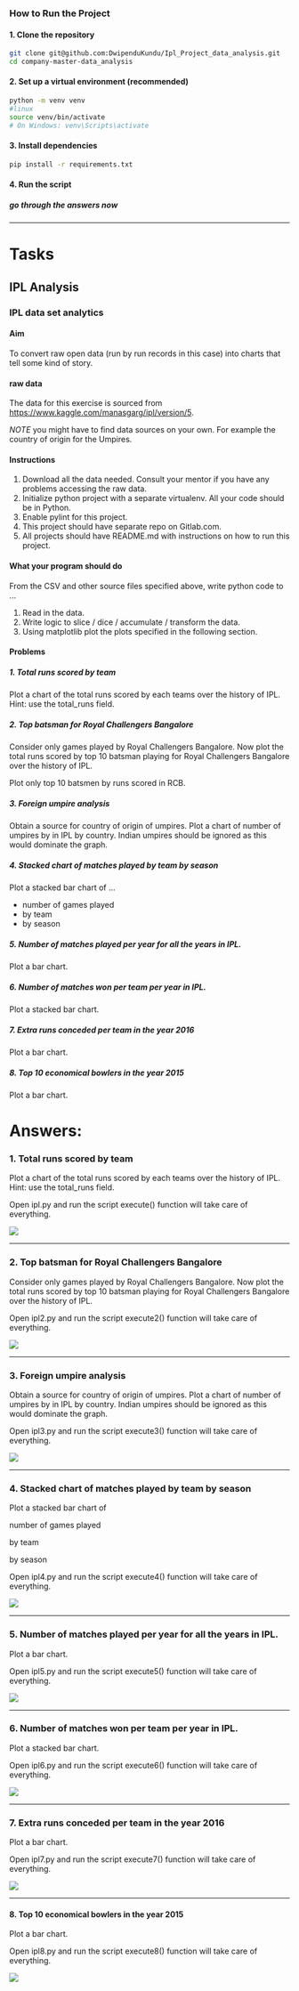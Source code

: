 ### How to Run the Project

#### 1. Clone the repository


```bash
git clone git@github.com:DwipenduKundu/Ipl_Project_data_analysis.git
cd company-master-data_analysis
```

#### 2. Set up a virtual environment (recommended)

```bash
python -m venv venv
#linux
source venv/bin/activate     
# On Windows: venv\Scripts\activate
```

#### 3. Install dependencies

```bash
pip install -r requirements.txt
```


#### 4. Run the script

##### go through the answers now

---


# Tasks

## IPL Analysis

### IPL data set analytics

#### Aim

To convert raw open data (run by run records in this case) into charts that tell some kind of story.

#### raw data

The data for this exercise is sourced from https://www.kaggle.com/manasgarg/ipl/version/5.

*NOTE* you might have to find data sources on your own. For example the country of origin for the Umpires.

#### Instructions

1. Download all the data needed. Consult your mentor if you have any problems accessing the raw data.
1. Initialize python project with a separate virtualenv. All your code should be in Python.
1. Enable pylint for this project.
1. This project should have separate repo on Gitlab.com.
1. All projects should have README.md with instructions on how to run this project.

#### What your program should do

From the CSV and other source files specified above, write python code to ...
1. Read in the data.
2. Write logic to slice / dice / accumulate / transform the data.
3. Using matplotlib plot the plots specified in the following section.


#### Problems

##### 1. Total runs scored by team
Plot a chart of the total runs scored by each teams over the history of IPL.
Hint: use the total_runs field.

##### 2. Top batsman for Royal Challengers Bangalore

Consider only games played by Royal Challengers Bangalore. Now plot the total runs scored by top 10 batsman playing for Royal Challengers Bangalore over the history of IPL.

Plot only top 10 batsmen by runs scored in RCB.

##### 3. Foreign umpire analysis

Obtain a source for country of origin of umpires.
Plot a chart of number of umpires by in IPL by country. Indian umpires should be ignored as this would dominate the graph.

##### 4. Stacked chart of matches played by team by season

Plot a stacked bar chart of ...

- number of games played
- by team
- by season


##### 5. Number of matches played per year for all the years in IPL.
Plot a bar chart.

##### 6. Number of matches won per team per year in IPL.
Plot a stacked bar chart.

##### 7. Extra runs conceded per team in the year 2016
Plot a bar chart.

##### 8. Top 10 economical bowlers in the year 2015
Plot a bar chart.

# Answers:
### 1. Total runs scored by team
Plot a chart of the total runs scored by each teams over the history of IPL. Hint: use the total_runs field.

Open ipl.py and run the script execute() function will take care of everything.

![](./Output/Figure_1.png)

----------------------
### 2. Top batsman for Royal Challengers Bangalore
Consider only games played by Royal Challengers Bangalore. Now plot the total runs scored by top 10 batsman playing for Royal Challengers Bangalore over the history of IPL.

Open ipl2.py and run the script execute2() function will take care of everything.

![](./Output/Figure_2.png)

--------------------

### 3. Foreign umpire analysis
Obtain a source for country of origin of umpires. Plot a chart of number of umpires by in IPL by country. Indian umpires should be ignored as this would dominate the graph.

Open ipl3.py and run the script execute3() function will take care of everything.

![](./Output/Figure_3.png)

--------------------

### 4. Stacked chart of matches played by team by season
Plot a stacked bar chart of


number of games played


by team


by season


Open ipl4.py and run the script execute4() function will take care of everything.

![](./Output/Figure_4.png)

----------------

### 5. Number of matches played per year for all the years in IPL.
Plot a bar chart.

Open ipl5.py and run the script execute5() function will take care of everything.

![](./Output/Figure_5.png)

-------------------

### 6. Number of matches won per team per year in IPL.
Plot a stacked bar chart.

Open ipl6.py and run the script execute6() function will take care of everything.

![](./Output/Figure_6.png)

-------------------

### 7. Extra runs conceded per team in the year 2016
Plot a bar chart.

Open ipl7.py and run the script execute7() function will take care of everything.

![](./Output/Figure_7.png)

---------------------

#### 8. Top 10 economical bowlers in the year 2015
Plot a bar chart.

Open ipl8.py and run the script execute8() function will take care of everything.


![](./Output/Figure_8.png)
